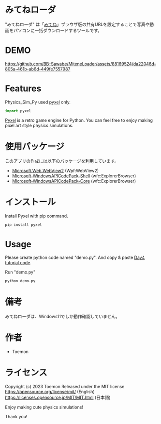 ﻿# みてねローダ

"みてねローダ" は「[みてね](https://mitene.us/)」ブラウザ版の共有URLを設定することで写真や動画をパソコンに一括ダウンロードするツールです。

# DEMO

https://github.com/BB-Sawabe/MiteneLoader/assets/88169524/da22046d-805a-461b-ab6d-449fe7557987
# Features

Physics_Sim_Py used [pyxel](https://github.com/kitao/pyxel) only.

```python
import pyxel
```
[Pyxel](https://github.com/kitao/pyxel) is a retro game engine for Python.
You can feel free to enjoy making pixel art style physics simulations.

# 使用パッケージ
このアプリの作成には以下のパッケージを利用しています。

* [Microsoft.Web.WebView2](https://learn.microsoft.com/ja-jp/microsoft-edge/webview2/) (Wpf:WebView2)
* [Microsoft-WindowsAPICodePack-Shell](https://github.com/contre/Windows-API-Code-Pack-1.1) (wfc:ExplorerBrowser)
* [Microsoft-WindowsAPICodePack-Core](https://github.com/contre/Windows-API-Code-Pack-1.1) (wfc:ExplorerBrowser)


# インストール

Install Pyxel with pip command.

```bash
pip install pyxel
```

# Usage

Please create python code named "demo.py".
And copy &amp; paste [Day4 tutorial code](https://cpp-learning.com/pyxel_physical_sim4/).

Run "demo.py"

```bash
python demo.py
```

# 備考

みてねローダは、Windows11でしか動作確認していません。

# 作者

* Toemon

# ライセンス

Copyright (c) 2023 Toemon
Released under the MIT license
https://opensource.org/license/mit/ (English)
https://licenses.opensource.jp/MIT/MIT.html (日本語)

Enjoy making cute physics simulations!

Thank you!
